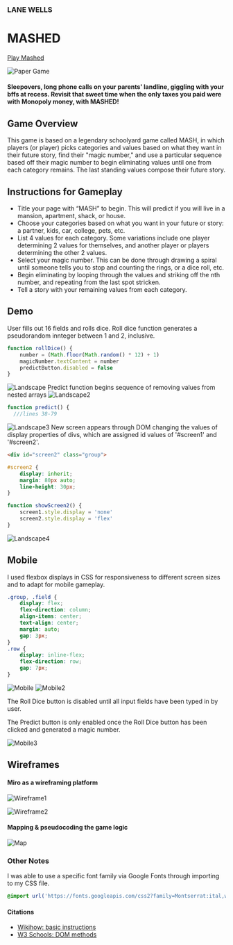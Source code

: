 ### LANE WELLS

# MASHED
[Play Mashed](https://mashed.surge.sh/)

![Paper Game](https://birminghammomcollective.com/wp-content/uploads/2020/02/86453559_603831930460614_1250635038542790656_n.jpg)

#### Sleepovers, long phone calls on your parents' landline, giggling with your bffs at recess. Revisit that sweet time when the only taxes you paid were with Monopoly money, with MASHED!

## Game Overview
This game is based on a legendary schoolyard game called MASH, in which players (or player) picks categories and values based on what they want in their future story, find their "magic number," and use a particular sequence based off their magic number to begin eliminating values until one from each category remains. The last standing values compose their future story.

## Instructions for Gameplay
  - Title your page with “MASH” to begin. This will predict if you will live in a mansion, apartment, shack, or house.
  - Choose your categories based on what you want in your future or story: a partner, kids, car, college, pets, etc.
  - List 4 values for each category. Some variations include one player determining 2 values for themselves, and another player or players determining the other 2 values.
  - Select your magic number. This can be done through drawing a spiral until someone tells you to stop and counting the rings, or a dice roll, etc.
  - Begin eliminating by looping through the values and striking off the nth number, and repeating from the last spot stricken. 
  - Tell a story with your remaining values from each category.

## Demo
User fills out 16 fields and rolls dice. Roll dice function generates a pseudorandom innteger between 1 and 2, inclusive.
```js
function rollDice() {
    number = (Math.floor(Math.random() * 12) + 1)
    magicNumber.textContent = number
    predictButton.disabled = false
}
```
![Landscape](/assets/Screenshot1.png)
Predict function begins sequence of removing values from nested arrays
![Landscape2](/assets/Screenshot3.png)
```js
function predict() {
  ///lines 38-79
```
![Landscape3](/assets/Screenshot4.png)
New screen appears through DOM changing the values of display properties of divs, which are assigned id values of '#screen1' and '#screen2'.
```html
<div id="screen2" class="group">
```
```css
#screen2 {
    display: inherit;
    margin: 80px auto;
    line-height: 30px;
}
```
```js
function showScreen2() {
    screen1.style.display = 'none'
    screen2.style.display = 'flex'
}
```
![Landscape4](/assets/Screenshot2.png)

## Mobile
I used flexbox displays in CSS for responsiveness to different screen sizes and to adapt for mobile gameplay.
```css
.group, .field {
    display: flex;
    flex-direction: column;
    align-items: center;
    text-align: center;
    margin: auto;
    gap: 3px;
}
.row {
    display: inline-flex;
    flex-direction: row;
    gap: 7px;
}
```
![Mobile](/assets/Mobile1.png)  ![Mobile2](/assets/Mobile2.png)

The Roll Dice button is disabled until all input fields have been typed in by user.

The Predict button is only enabled once the Roll Dice button has been clicked and generated a magic number.

![Mobile3](/assets/Mobile3.png)

## Wireframes
#### Miro as a wireframing platform
![Wireframe1](/assets/Wireframes1.png)

![Wireframe2](/assets/Wireframes2.png)

#### Mapping & pseudocoding the game logic
![Map](/assets/Map.png)

### Other Notes
I was able to use a specific font family via Google Fonts through importing to my CSS file.
```css
@import url('https://fonts.googleapis.com/css2?family=Montserrat:ital,wght@0,100..900;1,100..900&display=swap');
```

#### Citations
  - [Wikihow: basic instructions](https://www.wikihow.com/Play-M.A.S.H)
  - [W3 Schools: DOM methods](https://www.w3schools.com/jsref/met_document_getelementsbyclassname.asp)
